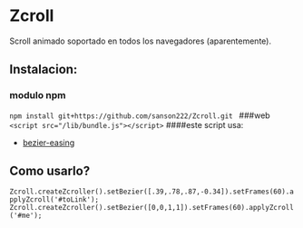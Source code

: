 # Zcroll
Scroll animado soportado en todos los navegadores (aparentemente).
## Instalacion:

### modulo npm
`npm install git+https://github.com/sanson222/Zcroll.git
`
###web
`<script src="/lib/bundle.js"></script>`
####este script usa:
* [bezier-easing](https://github.com/gre/bezier-easing)
## Como usarlo?
`Zcroll.createZcroller().setBezier([.39,.78,.87,-0.34]).setFrames(60).applyZcroll('#toLink');
Zcroll.createZcroller().setBezier([0,0,1,1]).setFrames(60).applyZcroll('#me');`